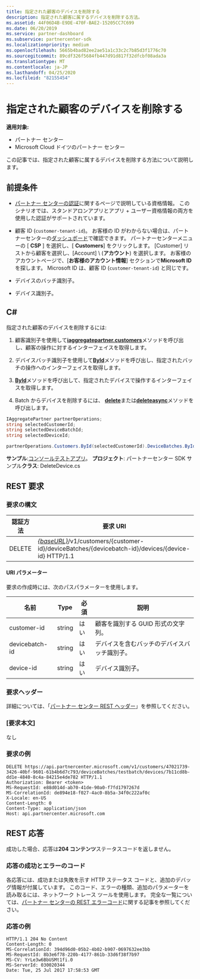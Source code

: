 ```yaml
---
title: 指定された顧客のデバイスを削除する
description: 指定された顧客に属するデバイスを削除する方法。
ms.assetid: 44F06D4B-E9DE-470F-BAE2-15205CC7C699
ms.date: 06/20/2019
ms.service: partner-dashboard
ms.subservice: partnercenter-sdk
ms.localizationpriority: medium
ms.openlocfilehash: 5665b4bad82ee2ae51a1c33c2c7b85d3f1776c70
ms.sourcegitcommit: 89cdf326f5684fb447d91d817f32dfcbf08ada3a
ms.translationtype: MT
ms.contentlocale: ja-JP
ms.lasthandoff: 04/25/2020
ms.locfileid: "82155454"
---
```

# <a name="delete-a-device-for-the-specified-customer"></a>指定された顧客のデバイスを削除する

**適用対象:**

- パートナー センター
- Microsoft Cloud ドイツのパートナー センター

この記事では、指定された顧客に属するデバイスを削除する方法について説明します。

## <a name="prerequisites"></a>前提条件

- [パートナー センターの認証](partner-center-authentication.md)に関するページで説明している資格情報。 このシナリオでは、スタンドアロンアプリとアプリ + ユーザー資格情報の両方を使用した認証がサポートされています。

- 顧客 ID (`customer-tenant-id`)。 お客様の ID がわからない場合は、パートナーセンターの[ダッシュボード](https://partner.microsoft.com/dashboard)で確認できます。 パートナーセンターメニューの [ **CSP** ] を選択し、[ **Customers**] をクリックします。 [Customer] リストから顧客を選択し、[Account] \ (**アカウント**\) を選択します。 お客様のアカウントページで、[**お客様のアカウント情報**] セクションで**Microsoft ID**を探します。 Microsoft ID は、顧客 ID (`customer-tenant-id`) と同じです。

- デバイスのバッチ識別子。

- デバイス識別子。

## <a name="c"></a>C\#

指定された顧客のデバイスを削除するには:

1. 顧客識別子を使用して[**iaggregatepartner.customers**](https://docs.microsoft.com/dotnet/api/microsoft.store.partnercenter.customers.icustomercollection.byid)メソッドを呼び出し、顧客の操作に対するインターフェイスを取得します。

2. デバイスバッチ識別子を使用して[**ById**](https://docs.microsoft.com/dotnet/api/microsoft.store.partnercenter.devicesdeployment.idevicesbatchcollection.byid)メソッドを呼び出し、指定されたバッチの操作へのインターフェイスを取得します。

3. [**ById**](https://docs.microsoft.com/dotnet/api/microsoft.store.partnercenter.devicesdeployment.idevicecollection.byid)メソッドを呼び出して、指定されたデバイスで操作するインターフェイスを取得します。

4. Batch からデバイスを削除するには、 [**delete**](https://docs.microsoft.com/dotnet/api/microsoft.store.partnercenter.devicesdeployment.idevice.delete)または[**deleteasync**](https://docs.microsoft.com/dotnet/api/microsoft.store.partnercenter.devicesdeployment.idevice.deleteasync)メソッドを呼び出します。

``` csharp
IAggregatePartner partnerOperations;
string selectedCustomerId;
string selectedDeviceBatchId;
string selectedDeviceId;

partnerOperations.Customers.ById(selectedCustomerId).DeviceBatches.ById(selectedDeviceBatchId).Devices.ById(selectedDeviceId).Delete();
```

**サンプル**:[コンソールテストアプリ](console-test-app.md)。 **プロジェクト**: パートナーセンター SDK サンプル**クラス**: DeleteDevice.cs

## <a name="rest-request"></a>REST 要求

### <a name="request-syntax"></a>要求の構文

| 認証方法     | 要求 URI                                                                                                                        |
|------------|------------------------------------------------------------------------------------------------------------------------------------|
| DELETE     | [*{baseURL}*](partner-center-rest-urls.md)/v1/customers/{customer-id}/deviceBatches/{devicebatch-id}/devices/{device-id} HTTP/1.1  |

#### <a name="uri-parameters"></a>URI パラメーター

要求の作成時には、次のパスパラメーターを使用します。

| 名前           | Type   | 必須 | 説明                                                        |
|----------------|--------|----------|--------------------------------------------------------------------|
| customer-id    | string | はい      | 顧客を識別する GUID 形式の文字列。              |
| devicebatch-id | string | はい      | デバイスを含むバッチのデバイスバッチ識別子。 |
| device-id      | string | はい      | デバイス識別子。                                             |

### <a name="request-headers"></a>要求ヘッダー

詳細については、「[パートナー センター REST ヘッダー](headers.md)」を参照してください。

### <a name="request-body"></a>[要求本文]

なし

### <a name="request-example"></a>要求の例

```http
DELETE https://api.partnercenter.microsoft.com/v1/customers/47021739-3426-40bf-9601-61b4b6d7c793/deviceBatches/testbatch/devices/7b11cd8b-dd1e-4840-8c4a-84215e4de782 HTTP/1.1
Authorization: Bearer <token>
MS-RequestId: e88d014d-ab70-41de-90a0-f7fd1797267d
MS-CorrelationId: de894e18-f027-4ac0-8b5a-34f0c222af0c
X-Locale: en-US
Content-Length: 0
Content-Type: application/json
Host: api.partnercenter.microsoft.com
```

## <a name="rest-response"></a>REST 応答

成功した場合、応答は**204 コンテンツ**ステータスコードを返しません。

### <a name="response-success-and-error-codes"></a>応答の成功とエラーのコード

各応答には、成功または失敗を示す HTTP ステータス コードと、追加のデバッグ情報が付属しています。 このコード、エラーの種類、追加のパラメーターを読み取るには、ネットワーク トレース ツールを使用します。 完全な一覧については、[パートナー センターの REST エラーコード](error-codes.md)に関する記事を参照してください。

### <a name="response-example"></a>応答の例

```http
HTTP/1.1 204 No Content
Content-Length: 0
MS-CorrelationId: 394d96d0-05b2-4b02-b907-0697632ee3bb
MS-RequestId: 8b3e6f78-220b-4177-861b-33d6f38f7b97
MS-CV: YrLe3w6BbUSMt1fi.0
MS-ServerId: 030020344
Date: Tue, 25 Jul 2017 17:58:53 GMT
```
